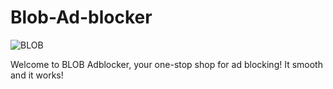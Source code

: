 # Blob-Ad-blocker
![BLOB](https://user-images.githubusercontent.com/99421749/210632805-ba8dd323-dd93-494c-8b1e-8bc8660ac97b.png)
      
Welcome to BLOB Adblocker, your one-stop shop for ad blocking! 
It smooth and it works!
